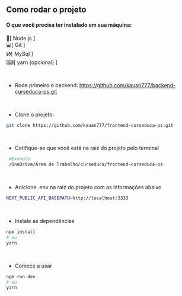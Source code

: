 
## Como rodar o projeto

#### O que você precisa ter instalado em sua máquina:
 🍃[ Node.js ]<br/>
 💻[ Git ]<br/>
 💿[ MySql ]<br/>
 ⌨[ yarn (opcional) ]
 
<br/>

- Rode primeiro o backend: https://github.com/kauan777/backend-curseduca-ps.git

<br/>

- Clone o projeto: 

```bash
git clone https://github.com/kauan777/frontend-curseduca-ps.git
````

<br/>

- Cetifique-se que você está na raiz do projeto pelo terminal

```bash
 #Exemplo
 /OneDrive/Área de Trabalho/curseduca/frontend-curseduca-ps
 ```
 
 <br/>
 
- Adicione .env na raiz do projeto com as informações abaixo

```bash
NEXT_PUBLIC_API_BASEPATH=http://localhost:3333
````

<br/>

- Instale as dependências

```bash
npm install
# ou
yarn 
```

<br/>

- Comece a usar

```bash
npm run dev
# ou
yarn 
```





